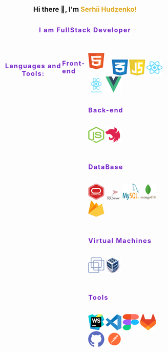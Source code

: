 <h2 align="center">Hi there 👋, I'm <span style="color: #e1a81d;">Serhii Hudzenko!</span></h2>
<div align="center">
 <p style="padding: 20px 0; font-size: 20px; font-weight: 700; letter-spacing: 0.1em; color: #7928ca;"><b>I am FullStack Developer</b></p>
</div>

<div style="display: flex;">
  <h3 align="center" style="padding: 20px 0; font-size: 20px; font-weight: 700; letter-spacing: 0.1em; color: #7928ca;">Languages and Tools:</h3>
  <p  style="padding: 20px 0; font-size: 20px; font-weight: 700; letter-spacing: 0.1em; color: #7928ca;">Front-end</p>
  <div style="margin-bottom: 40px;">
      <img src="./img/frontend/html5.svg" alt="html5 logo" width="50" height="50" style="isplay: inline-block; margin-right: 20px; padding: 20px 0;"/>
      <img src="./img/frontend/css3.svg" alt="CSS3 logo" width="50" height="50"/>
      <img src="./img/frontend/javascript.svg" alt="javascript logo" width="50" height="50"/>
      <img src="./img/frontend/react.svg" alt="reactjs logo" width="50" height="50"/>
      <img src="./img/frontend/react-native.svg" alt="react native logo" width="50" height="50"/>
      <img src="./img/frontend/vue.svg" alt="vue" width="50" height="50"/>
  
  <p  style="padding: 20px 0; font-size: 20px; font-weight: 700; letter-spacing: 0.1em; color: #7928ca;">Back-end</p>
  <div style="margin-bottom: 40px;">
      <img src="./img/backend/nodejs.svg" alt="nodejs logo" width="50" height="50"/>
      <img src="./img/backend/nestjs.svg" alt="nestjs logo" width="50" height="50"/>
  </div>
  <p  style="padding: 20px 0; font-size: 20px; font-weight: 700; letter-spacing: 0.1em; color: #7928ca;">DataBase</p>
  <div style="margin-bottom: 40px;">
      <img src="./img/db/oracle-db.svg" alt="oracle logo" width="50" height="50"/>
      <img src="./img/db/mssqlserver.svg" alt="mssql logo" width="50"/>
      <img src="./img/db/mysql.svg" alt="mysql logo" width="50" height="50"/>
      <img src="./img/db/mongodb.svg" alt="mongodb logo" width="50" height="50"/>
      <img src="./img/db/firebase.svg" alt="firebase logo" width="50" height="50"/>
  </div>
  <p  style="padding: 20px 0; font-size: 20px; font-weight: 700; letter-spacing: 0.1em; color: #7928ca;">Virtual Machines</p>
  <div style="margin-bottom: 40px;">
      <img src="./img/virtualmachine/vmware.svg" alt="vmware logo" width="50" height="50"/>
      <img src="./img/virtualmachine/virtualbox.png" alt="virtualbox logo" width="50" height="50"/>
  </div>
  <p  style="padding: 20px 0; font-size: 20px; font-weight: 700; letter-spacing: 0.1em; color: #7928ca;">Tools</p>
  <div style="margin-bottom: 40px;">
      <img src="./img/tools/webshtorm.svg" alt="webshtorm logo" width="50" height="50"/>
      <img src="./img/tools/vscode.svg" alt="vscode logo" width="50" height="50"/>
      <img src="./img/tools/figma.svg" alt="figma logo" width="50" height="50"/>
      <img src="./img/tools/gitlab.svg" alt="gitlab logo" width="50" height="50"/>
      <img src="./img/tools/github.svg" alt="github logo" width="50" height="50"/>
      <img src="./img/tools/postman.svg" alt="postman logo" width="50" height="50"/>
  </div>
</div>

<!--
**gudzsv/gudzsv** is a ✨ _special_ ✨ repository because its `README.md` (this file) appears on your GitHub profile.

Here are some ideas to get you started:

- 🔭 I’m currently working on ...
- 🌱 I’m currently learning ...
- 👯 I’m looking to collaborate on ...
- 🤔 I’m looking for help with ...
- 💬 Ask me about ...
- 📫 How to reach me: ...
- 😄 Pronouns: ...
- ⚡ Fun fact: ...
-->

